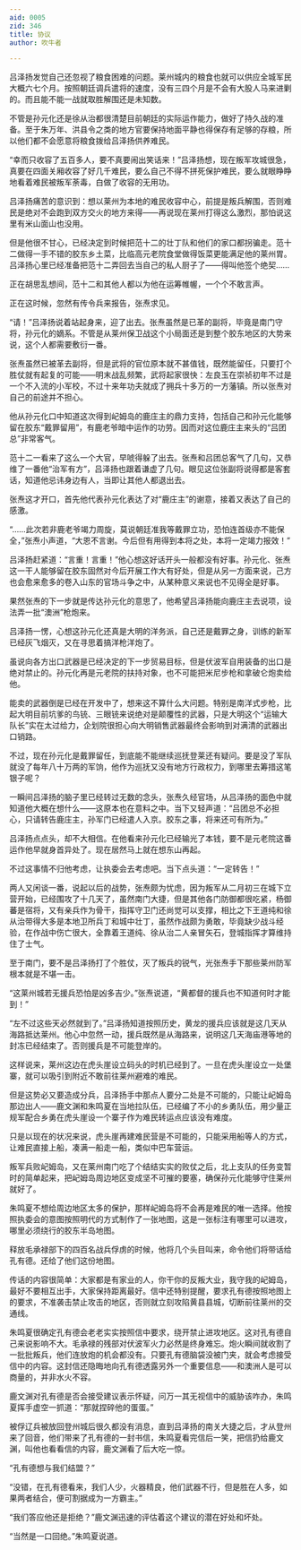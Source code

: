 ```yaml
---
aid: 0005
zid: 346
title: 协议
author: 吹牛者

---
```




  吕泽扬发觉自己还忽视了粮食困难的问题。莱州城内的粮食也就可以供应全城军民大概六七个月。按照朝廷调兵遣将的速度，没有三四个月是不会有大股人马来进剿的。而且能不能一战就取胜解围还是未知数。

  不管是孙元化还是徐从治都很清楚目前朝廷的实际运作能力，做好了持久战的准备。至于朱万年、洪县令之类的地方官要保持地面平静也得保存有足够的存粮，所以他们都不会愿意将粮食拨给吕泽扬供养难民。

  “幸而只收容了五百多人，要不真要闹出笑话来！”吕泽扬想，现在叛军攻城很急，真要在四面关厢收容了好几千难民，要么自己不得不拼死保护难民，要么就眼睁睁地看着难民被叛军荼毒，白做了收容的无用功。

  吕泽扬痛苦的意识到：想以莱州为本地的难民收容中心，前提是叛兵解围，否则难民是绝对不会跑到双方交火的地方来得——再说现在莱州打得这么激烈，那怕说这里有米山面山也没用。

  但是他很不甘心，已经决定到时候把范十二的壮丁队和他们的家口都拐骗走。范十二做得一手不错的胶东乡土菜，比临高元老院食堂做得饭菜更能满足他的莱州胃。吕泽扬心里已经准备把范十二弄回去当自己的私人厨子了——得叫他签个绝契……

  正在胡思乱想间，范十二和其他人都以为他在运筹帷幄，一个个不敢言声。

  正在这时候，忽然有传令兵来报告，张焘求见。

  “请！”吕泽扬说着站起身来，迎了出去。张焘虽然是已革的副将，毕竟是南门守将，孙元化的嫡系。不管是从莱州保卫战这个小局面还是到整个胶东地区的大势来说，这个人都需要敷衍一番。

  张焘虽然已被革去副将，但是武将的官位原本就不甚值钱，既然能留任，只要打个胜仗就有起复的可能——明末战乱频繁，武将起家很快：左良玉在崇祯初年不过是一个不入流的小军校，不过十来年功夫就成了拥兵十多万的一方藩镇。所以张焘对自己的前途并不担心。

  他从孙元化口中知道这次得到屺姆岛的鹿庄主的鼎力支持，包括自己和孙元化能够留在胶东“戴罪留用”，有鹿老爷暗中运作的功劳。因而对这位鹿庄主来头的“吕团总”非常客气。

  范十二一看来了这么一个大官，早唬得躲了出去。张焘和吕团总客气了几句，又恭维了一番他“治军有方”，吕泽扬也跟着谦虚了几句。眼见这位张副将说得都是客套话，知道他忌讳身边有人，当即让其他人都退出去。

  张焘这才开口，首先他代表孙元化表达了对“鹿庄主”的谢意，接着又表达了自己的感激。

  “……此次若非鹿老爷竭力周旋，莫说朝廷准我等戴罪立功，恐怕连首级亦不能保全，”张焘小声道，“大恩不言谢。今后但有用得到本将之处，本将一定竭力报效！”

  吕泽扬赶紧道：“言重！言重！”他心想这好话开头一般都没有好事。孙元化、张焘这一干人能够留在胶东固然对今后开展工作大有好处，但是从另一方面来说，己方也会愈来愈多的卷入山东的官场斗争之中，从某种意义来说也不见得全是好事。

  果然张焘的下一步就是传达孙元化的意思了，他希望吕泽扬能向鹿庄主去说项，设法弄一批“澳洲”枪炮来。

  吕泽扬一愣，心想这孙元化还真是大明的洋务派，自己还是戴罪之身，训练的新军已经灰飞烟灭，又在寻思着搞洋枪洋炮了。

  虽说向各方出口武器是已经决定的下一步贸易目标，但是伏波军自用装备的出口是绝对禁止的。孙元化再是元老院的扶持对象，也不可能把米尼步枪和拿破仑炮卖给他。

  能卖的武器倒是已经在开发中了，想来这不算什么大问题。特别是南洋式步枪，比起大明目前坑爹的鸟铳、三眼铳来说绝对是颠覆性的武器，只是大明这个“运输大队长”实在太过给力，企划院很担心向大明销售武器最终会影响到对满清的武器出口销路。

  不过，现在孙元化是戴罪留任，到底能不能继续巡抚登莱还有疑问。要是没了军队就没了每年八十万两的军饷，他作为巡抚又没有地方行政权力，到哪里去筹措这笔银子呢？

  一瞬间吕泽扬的脑子里已经转过无数的念头，张焘久经官场，从吕泽扬的面色中就知道他大概在想什么——这原本也在意料之中。当下又轻声道：“吕团总不必担心，只请转告鹿庄主，孙军门已经遣人入京。胶东之事，将来还可有所为。”

  吕泽扬点点头，却不大相信。在他看来孙元化已经输光了本钱，要不是元老院这番运作他早就身首异处了。现在居然马上就在想东山再起。

  不过这事情不归他考虑，让执委会去考虑吧。当下点头道：“一定转告！”

  两人又闲谈一番，说起以后的战势，张焘颇为忧虑，因为叛军从二月初三在城下立营开始，已经围攻了十几天了，虽然南门大捷，但是其他各门防御都很吃紧，杨御蕃是宿将，又有亲兵作为骨干，指挥守卫门还尚觉可以支撑，相比之下王道纯和徐从治带得大多是本地卫所兵丁和城中壮丁，虽然作战颇为勇敢，毕竟缺少战斗经验，在作战中伤亡很大，全靠着王道纯、徐从治二人亲冒矢石，登城指挥才算维持住了士气。

  至于南门，要不是吕泽扬打了个胜仗，灭了叛兵的锐气，光张焘手下那些莱州防军根本就是不堪一击。

  “这莱州城若无援兵恐怕是凶多吉少。”张焘说道，“黄都督的援兵也不知道何时才能到！”

  “左不过这些天必然就到了。”吕泽扬知道按照历史，黄龙的援兵应该就是这几天从海路抵达莱州。他心中忽然一动，援兵既然是从海路来，说明这几天海庙港等地的封冻已经结束了。否则援兵是不可能登岸的。

  这样说来，莱州这边在虎头崖设立码头的时机已经到了。一旦在虎头崖设立一处堡寨，就可以吸引到附近不敢前往莱州避难的难民。

  但是这势必又要造成分兵，吕泽扬手中那点人要分二处是不可能的，只能让屺姆岛那边出人——鹿文渊和朱鸣夏在当地拉队伍，已经编了不小的乡勇队伍，用少量正规军配合乡勇在虎头崖设一个寨子作为难民转运点应该没有难度。

  只是以现在的状况来说，虎头崖再建难民营是不可能的，只能采用船等人的方式，让难民直接上船，凑满一船走一船，类似中巴车营运。

  叛军兵败屺姆岛，又在莱州南门吃了个结结实实的败仗之后，北上支队的任务变暂时的简单起来，把屺姆岛周边地区变成坚不可摧的要塞，确保孙元化能够守住莱州就好了。

  朱鸣夏不想给周边地区太多的保护，那样屺姆岛将不会再是难民的唯一选择。他按照执委会的意图按照明代的方式制作了一张地图，这是一张标注有哪里可以进攻，哪里必须绕行的胶东半岛地图。

  释放毛承禄部下的四百名战兵俘虏的时候，他将几个头目叫来，命令他们将带话给孔有德。还给了他们这份地图。

  传话的内容很简单：大家都是有家业的人，你干你的反叛大业，我守我的屺姆岛，最好不要相互出手，大家保持距离最好。信中还特别提醒，要求孔有德按照地图上的要求，不准袭击禁止攻击的地区，否则就立刻攻陷黄县县城，切断前往莱州的交通线。

  朱鸣夏很确定孔有德会老老实实按照信中要求，绕开禁止进攻地区。这对孔有德自己来说影响不大。毛承禄的残部对伏波军火力必然是终身难忘。炮火瞬间就收割了一批批叛兵，他们连放炮的机会都没有。只要孔有德脑袋没被门夹，就会考虑接受信中的内容。这封信还隐晦地向孔有德透露另外一个重要信息——和澳洲人是可以商量的，并非水火不容。

  鹿文渊对孔有德是否会接受建议表示怀疑，问万一其无视信中的威胁该咋办，朱鸣夏挥手虚空一抓道：“那就捏碎他的蛋蛋。”

  被俘辽兵被放回登州城后很久都没有消息，直到吕泽扬的南关大捷之后，才从登州来了回音，他们带来了孔有德的一封书信，朱鸣夏看完信后一笑，把信扔给鹿文渊，叫他也看看信的内容，鹿文渊看了后大吃一惊。

  “孔有德想与我们结盟？”

  “没错，在孔有德看来，我们人少，火器精良，他们武器不行，但是胜在人多，如果两者结合，便可割据成为一方霸主。”

  “我们答应他还是拒绝？”鹿文渊迅速的评估着这个建议的潜在好处和坏处。

  “当然是一口回绝。”朱鸣夏说道。



